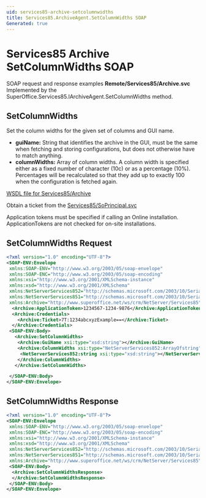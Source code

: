 ```yaml
---
uid: services85-archive-setcolumnwidths
title: Services85.ArchiveAgent.SetColumnWidths SOAP
Generated: true
---
```


# Services85 Archive SetColumnWidths SOAP

SOAP request and response examples **Remote/Services85/Archive.svc**
Implemented by the <see cref="M:SuperOffice.Services85.IArchiveAgent.SetColumnWidths">SuperOffice.Services85.IArchiveAgent.SetColumnWidths</see> method.

## SetColumnWidths

Set the column widths for the given set of columns and GUI name.

* **guiName:** String that identifies the archive in the GUI, must be the same when fetching and storing configurations, but does not otherwise have to match anything.
* **columnWidths:** Array of column widths. A column width is specified either as a fixed number of character (10c) or as a percentage (10%). Percentages will be recalculated so that they add up to exactly 100 when the configuration is fetched again.



[WSDL file for Services85/Archive](../Services85-Archive.md)

Obtain a ticket from the [Services85/SoPrincipal.svc](../SoPrincipal/SoPrincipal.md)

Application tokens must be specified if calling an Online installation. ApplicationTokens are not checked for on-site installations.

## SetColumnWidths Request

```xml
<?xml version="1.0" encoding="UTF-8"?>
<SOAP-ENV:Envelope
 xmlns:SOAP-ENV="http://www.w3.org/2003/05/soap-envelope"
 xmlns:SOAP-ENC="http://www.w3.org/2003/05/soap-encoding"
 xmlns:xsi="http://www.w3.org/2001/XMLSchema-instance"
 xmlns:xsd="http://www.w3.org/2001/XMLSchema"
 xmlns:NetServerServices852="http://schemas.microsoft.com/2003/10/Serialization/Arrays"
 xmlns:NetServerServices851="http://schemas.microsoft.com/2003/10/Serialization/"
 xmlns:Archive="http://www.superoffice.net/ws/crm/NetServer/Services85">
  <Archive:ApplicationToken>1234567-1234-9876</Archive:ApplicationToken>
  <Archive:Credentials>
    <Archive:Ticket>7T:1234abcxyzExample==</Archive:Ticket>
  </Archive:Credentials>
 <SOAP-ENV:Body>
   <Archive:SetColumnWidths>
    <Archive:GuiName xsi:type="xsd:string"></Archive:GuiName>
    <Archive:ColumnWidths xsi:type="NetServerServices852:ArrayOfstring">
     <NetServerServices852:string xsi:type="xsd:string"></NetServerServices852:string>
    </Archive:ColumnWidths>
   </Archive:SetColumnWidths>

 </SOAP-ENV:Body>
</SOAP-ENV:Envelope>

```


## SetColumnWidths Response

```xml
<?xml version="1.0" encoding="UTF-8"?>
<SOAP-ENV:Envelope
 xmlns:SOAP-ENV="http://www.w3.org/2003/05/soap-envelope"
 xmlns:SOAP-ENC="http://www.w3.org/2003/05/soap-encoding"
 xmlns:xsi="http://www.w3.org/2001/XMLSchema-instance"
 xmlns:xsd="http://www.w3.org/2001/XMLSchema"
 xmlns:NetServerServices852="http://schemas.microsoft.com/2003/10/Serialization/Arrays"
 xmlns:NetServerServices851="http://schemas.microsoft.com/2003/10/Serialization/"
 xmlns:Archive="http://www.superoffice.net/ws/crm/NetServer/Services85">
 <SOAP-ENV:Body>
  <Archive:SetColumnWidthsResponse>
  </Archive:SetColumnWidthsResponse>
 </SOAP-ENV:Body>
</SOAP-ENV:Envelope>

```

